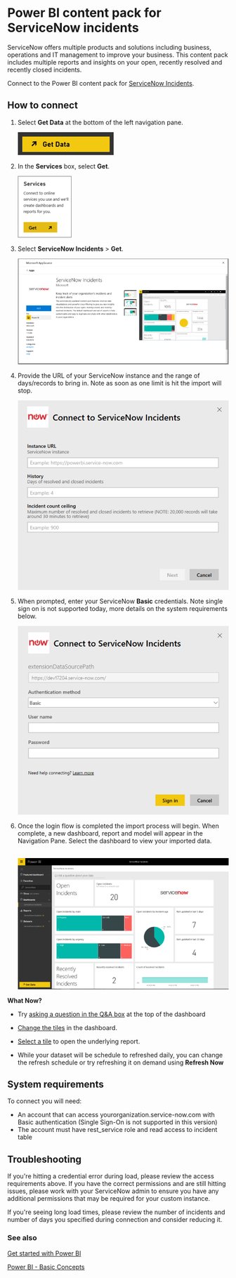 <properties
   pageTitle="ServiceNow content pack"
   description="ServiceNow content pack"
   services="powerbi"
   documentationCenter=""
   authors="joeshoukry"
   manager="erikre"
   backup="maggiesMSFT"
   editor=""
   tags=""
   qualityFocus="no"
   qualityDate=""/>

<tags
   ms.service="powerbi"
   ms.devlang="NA"
   ms.topic="article"
   ms.tgt_pltfrm="NA"
   ms.workload="powerbi"
   ms.date="03/10/2017"
   ms.author="yshoukry"/>

# Power&nbsp;BI content pack for ServiceNow incidents

ServiceNow offers multiple products and solutions including business, operations and IT management to improve your business. This content pack includes multiple reports and insights on your open, recently resolved and recently closed incidents.  

Connect to the Power BI content pack for [ServiceNow Incidents](https://app.powerbi.com/getdata/services/servicenow).

## How to connect
1.  Select **Get Data** at the bottom of the left navigation pane.

    ![](media/powerbi-content-pack-servicenow/PBI_GetData.png) 

2.  In the **Services** box, select **Get**.

    ![](media/powerbi-content-pack-servicenow/PBI_GetServices.png) 

3.  Select **ServiceNow Incidents** \> **Get**.

    ![](media/powerbi-content-pack-servicenow/connect.png)

4.  Provide the URL of your ServiceNow instance and the range of days/records to bring in. Note as soon as one limit is hit the import will stop.

    ![](media/powerbi-content-pack-servicenow/params.png)

5.  When prompted, enter your ServiceNow **Basic** credentials. Note single sign on is not supported today, more details on the system requirements below.

    ![](media/powerbi-content-pack-servicenow/creds.png)

6.  Once the login flow is completed the import process will begin. When complete, a new dashboard, report and model will appear in the Navigation Pane. Select the dashboard to view your imported data.

     ![](media/powerbi-content-pack-servicenow/dashboard.png)

**What Now?**

- Try [asking a question in the Q&A box](powerbi-service-q-and-a.md) at the top of the dashboard

- [Change the tiles](powerbi-service-edit-a-tile-in-a-dashboard.md) in the dashboard.

- [Select a tile](powerbi-service-dashboard-tiles.md) to open the underlying report.

- While your dataset will be schedule to refreshed daily, you can change the refresh schedule or try refreshing it on demand using **Refresh Now**

## System requirements

To connect you will need:  
-	An account that can access yourorganization.service-now.com with Basic authentication (Single Sign-On is not supported in this version)  
-	The account must have rest_service role and read access to incident table  

## Troubleshooting

If you're hitting a credential error during load, please review the access requirements above. If you have the correct permissions and are still hitting issues, please work with your ServiceNow admin to ensure you have any additional permissions that may be required for your custom instance.

If you're seeing long load times, please review the number of incidents and number of days you specified during connection and consider reducing it.

### See also

[Get started with Power BI](powerbi-service-get-started.md)

[Power BI - Basic Concepts](powerbi-service-basic-concepts.md)

